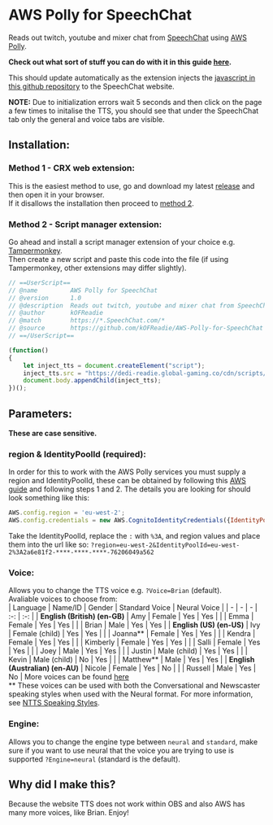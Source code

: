# AWS Polly for SpeechChat
Reads out twitch, youtube and mixer chat from [SpeechChat](https://www.SpeechChat.com) using [AWS Polly](https://aws.amazon.com/polly/). 

**Check out what sort of stuff you can do with it in this guide [here](https://github.com/kOFReadie/Twitch-TTS-Browser-Extension/TTS_Examples/).**

This should update automatically as the extension injects the [javascript in this github repository](https://github.com/kOFReadie/Twitch-TTS-Browser-Extension/blob/master/Extension/tts.js) to the SpeechChat website.

**NOTE:** Due to initialization errors wait 5 seconds and then click on the page a few times to initalise the TTS, you should see that under the SpeechChat tab only the general and voice tabs are visible.

## **Installation:**
### **Method 1** - CRX web extension:
This is the easiest method to use, go and download my latest [release](https://github.com/kOFReadie/Twitch-TTS-Browser-Extension/releases/latest) and then open it in your browser.  
If it disallows the installation then proceed to [method 2](#method-2---script-manager-extension).

### **Method 2** - Script manager extension:
Go ahead and install a script manager extension of your choice e.g. [Tampermonkey](https://chrome.google.com/webstore/detail/tampermonkey-beta/gcalenpjmijncebpfijmoaglllgpjagf).  
Then create a new script and paste this code into the file (if using Tampermonkey, other extensions may differ slightly).
```js
// ==UserScript==
// @name         AWS Polly for SpeechChat
// @version      1.0
// @description  Reads out twitch, youtube and mixer chat from SpeechChat using AWS Polly.
// @author       kOFReadie
// @match        https://*.SpeechChat.com/*
// @source       https://github.com/kOFReadie/AWS-Polly-for-SpeechChat
// ==/UserScript==

(function()
{
    let inject_tts = document.createElement("script");
    inject_tts.src = "https://dedi-readie.global-gaming.co/cdn/scripts/aws-polly-for-speechchat/Extension/inject.js";
    document.body.appendChild(inject_tts);
})();
```

## **Parameters**:
**These are case sensitive.**
### **region & IdentityPoolId (required)**:
In order for this to work with the AWS Polly services you must supply a region and IdentityPoolId, these can be obtained by following this [AWS guide](https://docs.aws.amazon.com/sdk-for-javascript/v2/developer-guide/getting-started-browser.html) and following steps 1 and 2.
The details you are looking for should look something like this:
```js
AWS.config.region = 'eu-west-2';
AWS.config.credentials = new AWS.CognitoIdentityCredentials({IdentityPoolId: 'eu-west-2:2a6e81f2-****-****-****-76206049a562'});
```
Take the IdentityPoolId, replace the `:` with `%3A`, and region values and place them into the url like so: `?region=eu-west-2&IdentityPoolId=eu-west-2%3A2a6e81f2-****-****-****-76206049a562`

### **Voice**:
Allows you to change the TTS voice e.g. `?Voice=Brian` (default).  
Avaliable voices to choose from:  
| Language | Name/ID | Gender | Standard Voice | Neural Voice |
| - | - | - | :-: | :-: |
| **English (British) (en-GB)** | Amy | Female | Yes | Yes |
|  | Emma | Female | Yes | Yes |
|  | Brian | Male | Yes | Yes |
| **English (US) (en-US)** | Ivy | Female (child) | Yes | Yes |
|  | Joanna** | Female | Yes | Yes |
|  | Kendra | Female | Yes | Yes |
|  | Kimberly | Female | Yes | Yes |
|  | Salli | Female | Yes | Yes |
|  | Joey | Male | Yes | Yes |
|  | Justin | Male (child) | Yes | Yes |
|  | Kevin | Male (child) | No | Yes |
|  | Matthew** | Male | Yes | Yes |
| **English (Australian) (en-AU)** | Nicole | Female | Yes | No |
|  | Russell | Male | Yes | No |
More voices can be found [here](https://docs.aws.amazon.com/polly/latest/dg/voicelist.html)  
** These voices can be used with both the Conversational and Newscaster speaking styles when used with the Neural format. For more information, see [NTTS Speaking Styles](https://docs.aws.amazon.com/polly/latest/dg/ntts-speakingstyles.html).

### **Engine**:
Allows you to change the engine type between `neural` and `standard`, make sure if you want to use neural that the voice you are trying to use is supported `?Engine=neural` (standard is the default).

## **Why did I make this**?
Because the website TTS does not work within OBS and also AWS has many more voices, like Brian. Enjoy!